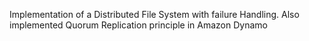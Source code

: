 Implementation of a Distributed File System with failure Handling. Also implemented Quorum Replication principle in Amazon Dynamo 
